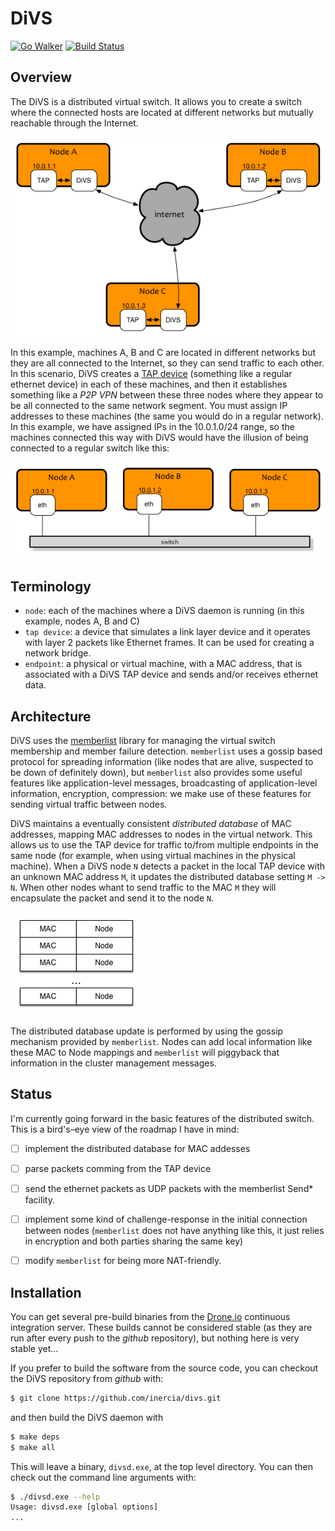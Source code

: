 DiVS
=====

[![Go Walker](http://gowalker.org/api/v1/badge)](https://gowalker.org/github.com/inercia/divs)
[![Build Status](https://drone.io/github.com/inercia/divs/status.png)](https://drone.io/github.com/inercia/divs/latest)

## Overview

The DiVS is a distributed virtual switch. It allows you to create a switch where
the connected hosts are located at different networks but mutually reachable
through the Internet.

![Overview](https://raw.githubusercontent.com/inercia/divs/master/docs/images/overview.png)

In this example, machines A, B and C are located in different networks but
they are all connected to the Internet, so they can send traffic to each other.
In this scenario, DiVS creates a [TAP device](http://en.wikipedia.org/wiki/TUN/TAP)
(something like a regular ethernet device) in each of these machines, and then
it establishes something like a _P2P VPN_ between these three nodes where they appear
to be all connected to the same network segment. You must assign IP addresses to
these machines (the same you would do in a regular network). In this example, we
have assigned IPs in the 10.0.1.0/24 range, so the machines connected this way
with DiVS would have the illusion of being connected to a regular switch like
this:

![Equivalent Switch](https://raw.githubusercontent.com/inercia/divs/master/docs/images/equivalent-switch.png)

Terminology
-----------

  * `node`: each of the machines where a DiVS daemon is running (in this example,
  nodes A, B and C)
  * `tap device`: a device that simulates a link layer device and it operates
  with layer 2 packets like Ethernet frames. It can be used for creating a network bridge.
  * `endpoint`: a physical or virtual machine, with a MAC address, that is associated
  with a DiVS TAP device and sends and/or receives ethernet data.

Architecture
------------

DiVS uses the [memberlist](https://github.com/hashicorp/memberlist) library
for managing the virtual switch membership and member failure detection. `memberlist`
uses a gossip based protocol for spreading information (like nodes that are alive,
suspected to be down of definitely down), but `memberlist` also provides some useful
features like application-level messages, broadcasting of application-level
information, encryption, compression: we make use of these features for sending
virtual traffic between nodes.

DiVS maintains a eventually consistent _distributed database_ of MAC addresses,
mapping MAC addresses to nodes in the virtual network. This allows us to use the
TAP device for traffic to/from multiple endpoints in the same node (for example,
when using virtual machines in the physical machine). When a DiVS node `N` detects
a packet in the local TAP device with an unknown MAC address `M`, it updates the
distributed database setting `M -> N`. When other nodes whant to send traffic to
the MAC `M` they will encapsulate the packet and send it to the node `N`.

![MAC DiVS mapping](https://raw.githubusercontent.com/inercia/divs/master/docs/images/macs-table-overview.png)

The distributed database update is performed by using the gossip mechanism provided 
by `memberlist`. Nodes can add local information like these MAC to Node mappings
and `memberlist` will piggyback that information in the cluster management
messages. 

## Status

I'm currently going forward in the basic features of the distributed switch.
This is a bird's–eye view of the roadmap I have in mind:

+ [ ] implement the distributed database for MAC addesses
+ [ ] parse packets comming from the TAP device
+ [ ] send the ethernet packets as UDP packets with the memberlist Send* facility.
+ [ ] implement some kind of challenge-response in the initial connection between
      nodes (`memberlist` does not have anything like this, it just relies in
      encryption and both parties sharing the same key)
+ [ ] modify `memberlist` for being more NAT-friendly.
      

## Installation

You can get several pre-build binaries from the [Drone.io](https://drone.io/github.com/inercia/divs/files)
continuous integration server. These builds cannot be considered stable (as they
are run after every push to the _github_ repository), but nothing here is very
stable yet...

If you prefer to build the software from the source code, you can checkout the
DiVS repository from _github_ with:

```sh
$ git clone https://github.com/inercia/divs.git
```

and then build the DiVS daemon with

```sh
$ make deps
$ make all
```

This will leave a binary, `divsd.exe`, at the top level directory. You can then
check out the command line arguments with:

```sh
$ ./divsd.exe --help
Usage: divsd.exe [global options] 
...
```

